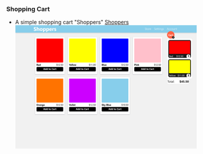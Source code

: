 ### Shopping Cart

- A simple shopping cart "Shoppers"
  <a href="https://rishav-mngo.github.io/shoppers/">Shoppers</a>
  <img src="screenshot/screenShot-1.png">

